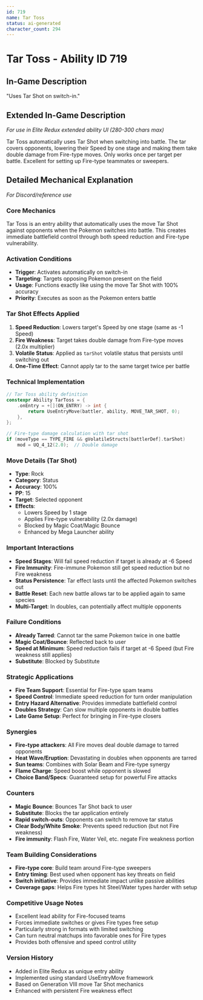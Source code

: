 ```yaml
---
id: 719
name: Tar Toss
status: ai-generated
character_count: 294
---
```


# Tar Toss - Ability ID 719

## In-Game Description
"Uses Tar Shot on switch-in."

## Extended In-Game Description
*For use in Elite Redux extended ability UI (280-300 chars max)*

Tar Toss automatically uses Tar Shot when switching into battle. The tar covers opponents, lowering their Speed by one stage and making them take double damage from Fire-type moves. Only works once per target per battle. Excellent for setting up Fire-type teammates or sweepers.

## Detailed Mechanical Explanation
*For Discord/reference use*

### Core Mechanics
Tar Toss is an entry ability that automatically uses the move Tar Shot against opponents when the Pokemon switches into battle. This creates immediate battlefield control through both speed reduction and Fire-type vulnerability.

### Activation Conditions
- **Trigger**: Activates automatically on switch-in
- **Targeting**: Targets opposing Pokemon present on the field
- **Usage**: Functions exactly like using the move Tar Shot with 100% accuracy
- **Priority**: Executes as soon as the Pokemon enters battle

### Tar Shot Effects Applied
1. **Speed Reduction**: Lowers target's Speed by one stage (same as -1 Speed)
2. **Fire Weakness**: Target takes double damage from Fire-type moves (2.0x multiplier)
3. **Volatile Status**: Applied as `tarShot` volatile status that persists until switching out
4. **One-Time Effect**: Cannot apply tar to the same target twice per battle

### Technical Implementation
```c
// Tar Toss ability definition
constexpr Ability TarToss = {
    .onEntry = +[](ON_ENTRY) -> int { 
        return UseEntryMove(battler, ability, MOVE_TAR_SHOT, 0); 
    },
};

// Fire-type damage calculation with tar shot
if (moveType == TYPE_FIRE && gVolatileStructs[battlerDef].tarShot) 
    mod = UQ_4_12(2.0);  // Double damage
```

### Move Details (Tar Shot)
- **Type**: Rock
- **Category**: Status
- **Accuracy**: 100%
- **PP**: 15
- **Target**: Selected opponent
- **Effects**: 
  - Lowers Speed by 1 stage
  - Applies Fire-type vulnerability (2.0x damage)
  - Blocked by Magic Coat/Magic Bounce
  - Enhanced by Mega Launcher ability

### Important Interactions
- **Speed Stages**: Will fail speed reduction if target is already at -6 Speed
- **Fire Immunity**: Fire-immune Pokemon still get speed reduction but no Fire weakness
- **Status Persistence**: Tar effect lasts until the affected Pokemon switches out
- **Battle Reset**: Each new battle allows tar to be applied again to same species
- **Multi-Target**: In doubles, can potentially affect multiple opponents

### Failure Conditions
- **Already Tarred**: Cannot tar the same Pokemon twice in one battle
- **Magic Coat/Bounce**: Reflected back to user
- **Speed at Minimum**: Speed reduction fails if target at -6 Speed (but Fire weakness still applies)
- **Substitute**: Blocked by Substitute

### Strategic Applications
- **Fire Team Support**: Essential for Fire-type spam teams
- **Speed Control**: Immediate speed reduction for turn order manipulation  
- **Entry Hazard Alternative**: Provides immediate battlefield control
- **Doubles Strategy**: Can slow multiple opponents in double battles
- **Late Game Setup**: Perfect for bringing in Fire-type closers

### Synergies
- **Fire-type attackers**: All Fire moves deal double damage to tarred opponents
- **Heat Wave/Eruption**: Devastating in doubles when opponents are tarred
- **Sun teams**: Combines with Solar Beam and Fire-type synergy
- **Flame Charge**: Speed boost while opponent is slowed
- **Choice Band/Specs**: Guaranteed setup for powerful Fire attacks

### Counters
- **Magic Bounce**: Bounces Tar Shot back to user
- **Substitute**: Blocks the tar application entirely  
- **Rapid switch-outs**: Opponents can switch to remove tar status
- **Clear Body/White Smoke**: Prevents speed reduction (but not Fire weakness)
- **Fire immunity**: Flash Fire, Water Veil, etc. negate Fire weakness portion

### Team Building Considerations
- **Fire-type core**: Build team around Fire-type sweepers
- **Entry timing**: Best used when opponent has key threats on field
- **Switch initiative**: Provides immediate impact unlike passive abilities
- **Coverage gaps**: Helps Fire types hit Steel/Water types harder with setup

### Competitive Usage Notes
- Excellent lead ability for Fire-focused teams
- Forces immediate switches or gives Fire types free setup
- Particularly strong in formats with limited switching
- Can turn neutral matchups into favorable ones for Fire types
- Provides both offensive and speed control utility

### Version History
- Added in Elite Redux as unique entry ability
- Implemented using standard UseEntryMove framework
- Based on Generation VIII move Tar Shot mechanics
- Enhanced with persistent Fire weakness effect